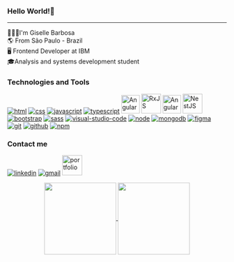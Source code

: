 ### Hello World!👋
___

👩🏻‍💻I'm Giselle Barbosa  
:earth_americas: From São Paulo - Brazil  
🖥️ Frontend Developer at IBM <br>
🎓Analysis and systems development student 


### Technologies and Tools 

[![html](https://angular-portfolio-giselle.vercel.app/assets/images/skills-page/languages/html.png)](https://www.linkedin.com/in/gisellebarb/) 
[![css](https://angular-portfolio-giselle.vercel.app/assets/images/skills-page/languages/css.png)](https://www.linkedin.com/in/gisellebarb/) 
[![javascript](https://angular-portfolio-giselle.vercel.app/assets/images/skills-page/languages/javascript.png)](https://www.linkedin.com/in/gisellebarb/) 
[![typescript](https://angular-portfolio-giselle.vercel.app/assets/images/skills-page/languages/typescript.png)](https://www.linkedin.com/in/gisellebarb/) 
<a href="https://www.linkedin.com/in/gisellebarb/" ><img width="42px" src="https://angular.io/assets/images/logos/angularjs/AngularJS-Shield.svg" alt="Angular" /></a>
<a href="https://www.linkedin.com/in/gisellebarb/" ><img width="45px" src="https://seeklogo.com/images/R/rxjs-logo-1C13E67498-seeklogo.com.png" alt="RxJS"/></a>
<a href="https://www.linkedin.com/in/gisellebarb/"><img width="42px" src="https://angular-portfolio-giselle.vercel.app/assets/images/skills-page/languages/material.png" alt="Angular" /></a>
<a href="https://www.linkedin.com/in/gisellebarb/" ><img width="45px" src="https://seeklogo.com/images/N/nestjs-logo-09342F76C0-seeklogo.com.png" alt="NestJS" /></a>
[![bootstrap](https://angular-portfolio-giselle.vercel.app/assets/images/skills-page/languages/bootstrap.png)](https://www.linkedin.com/in/gisellebarb/) 
[![sass](https://angular-portfolio-giselle.vercel.app/assets/images/skills-page/languages/sass.png)](https://www.linkedin.com/in/gisellebarb/) 
[![visual-studio-code](https://angular-portfolio-giselle.vercel.app/assets/images/skills-page/languages/visual-studio-code.png)](https://www.linkedin.com/in/gisellebarb/) 
[![node](https://angular-portfolio-giselle.vercel.app/assets/images/skills-page/languages/node.png)](https://www.linkedin.com/in/gisellebarb/) 
[![mongodb](https://angular-portfolio-giselle.vercel.app/assets/images/skills-page/languages/mongodb.png)](https://www.linkedin.com/in/gisellebarb/) 
[![figma](https://angular-portfolio-giselle.vercel.app/assets/images/skills-page/languages/figma.png)](https://www.linkedin.com/in/gisellebarb/) 
[![git](https://angular-portfolio-giselle.vercel.app/assets/images/skills-page/languages/git.png)](https://www.linkedin.com/in/gisellebarb/) 
[![github](https://angular-portfolio-giselle.vercel.app/assets/images/skills-page/languages/github.png)](https://www.linkedin.com/in/gisellebarb/) 
[![npm](https://angular-portfolio-giselle.vercel.app/assets/images/skills-page/languages/npm.png)](https://www.linkedin.com/in/gisellebarb/) 

 
### Contact me
[![linkedin](https://angular-portfolio-giselle.vercel.app/assets/images/contact-page/linkedin.png)](https://www.linkedin.com/in/gisellebarb/) 
[![gmail](https://angular-portfolio-giselle.vercel.app/assets/images/contact-page/gmail.png)](mailto:gisellebarbosadevops@gmail.com) 
<a href="https://angular-portfolio-giselle.vercel.app"><img alt="portfolio" width="46px" src="https://images.vexels.com/media/users/3/205387/isolated/lists/9e5a4a16e78a187fc3e47fc6e2c5f03a-traco-do-icone-do-site-da-internet.png" /></a>

<div align="center" style="display: inline_block">
 <a href="https://github.com/GiselleBarbosa">
  <img align="center" height="165em" src="https://github-readme-stats.vercel.app/api?username=GiselleBarbosa&show_icons=true&theme=dracula&include_all_commits=true&count_private=true"/>
  <img align="center" height="165em" src="https://github-readme-stats.vercel.app/api/top-langs/?username=GiselleBarbosa&layout=compact&langs_count=7&theme=dracula"/></a>
</div> 
  
